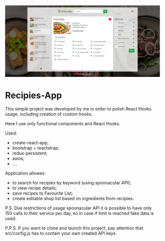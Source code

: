 ![Alt text](screen.png?raw=true "Recipies-App")

# Recipies-App

This simple project was developed by me in order to polish React Hooks usage, including creation of  custom hooks. 

Here I use only functional components and React Hooks. 

Used: 
* create-react-app;
* bootstrap + reactstrap;
* redux-persistent;
* axios;
* ....

Application allowes: 
* to search for recipies by keyword (using spoonacular API);
* to view recipe details;
* save recipes to Favourite List;
* create editable shop list based on ingredients from recipies.

P.S. Due restrictions of usage spoonacular API it is possible to have only 150 calls to their service per day, so in case if limit is reached fake data is used.

P.P.S. If you want to clone and launch this project, pay attention that src/config.js has to contain your own created API keys.


